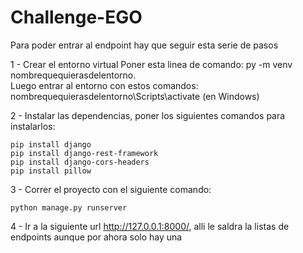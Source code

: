 # Challenge-EGO

Para poder entrar al endpoint hay que seguir esta serie de pasos 

1 - Crear el entorno virtual
    Poner esta linea de comando: py -m venv nombrequequierasdelentorno.  
    Luego entrar al entorno con estos comandos: nombrequequierasdelentorno\Scripts\activate (en Windows)

2 - Instalar las dependencias, poner los siguientes comandos para instalarlos:  

    pip install django
    pip install django-rest-framework
    pip install django-cors-headers
    pip install pillow

3 - Correr el proyecto con el siguiente comando:  

    python manage.py runserver

4 - Ir a la siguiente url http://127.0.0.1:8000/, alli le saldra la listas de endpoints aunque por ahora solo hay una
